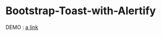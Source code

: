 # Bootstrap-Toast-with-Alertify

DEMO : [a link](https://ricardocanul7.github.io/Bootstrap-Toast-with-Alertify)
